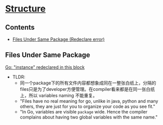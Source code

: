 # [Structure](https://github.com/szhou12/leetcode-go/blob/main/go_review/README.md)

## Contents
* [Files Under Same Package (Redeclare error)](#files-under-same-package)

## Files Under Same Package
[Go: "instance" redeclared in this block](https://stackoverflow.com/questions/34344172/go-instance-redeclared-in-this-block)
* TLDR: 
    * 同一个package下的所有文件内容都想象成同在一整张白纸上，分隔的files只是为了developer方便管理。在compiler看来都是在同一张白纸上，所以 variables naming 不能重复。
    * "Files have no real meaning for go, unlike in java, python and many others, they are just for you to organize your code as you see fit."
    * "In Go, variables are visible `package` wide. Hence the compiler complains about having two global variables with the same name."